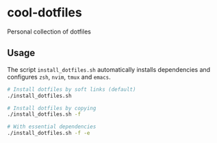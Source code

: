 # cool-dotfiles

Personal collection of dotfiles

## Usage

The script `install_dotfiles.sh` automatically installs dependencies and configures `zsh`, `nvim`, `tmux` and `emacs`.

```bash
# Install dotfiles by soft links (default)
./install_dotfiles.sh

# Install dotfiles by copying
./install_dotfiles.sh -f

# With essential dependencies
./install_dotfiles.sh -f -e
```
